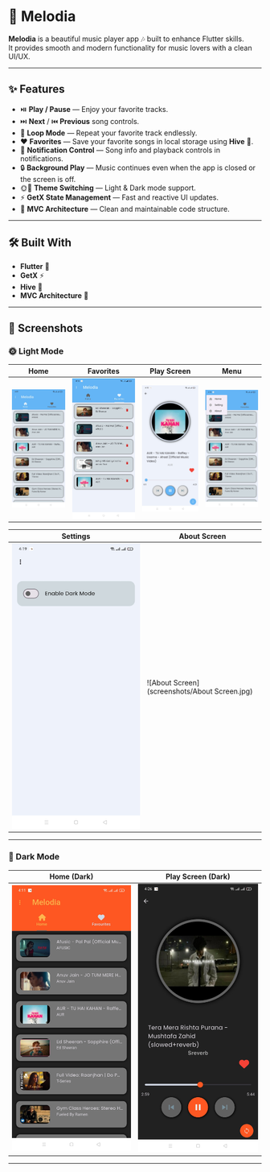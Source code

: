 # 🎵 Melodia

**Melodia** is a beautiful music player app 🎶 built to enhance Flutter skills.  
It provides smooth and modern functionality for music lovers with a clean UI/UX.  

---

## ✨ Features
- ⏯️ **Play / Pause** — Enjoy your favorite tracks.
- ⏭️ **Next** / ⏮️ **Previous** song controls.
- 🔁 **Loop Mode** — Repeat your favorite track endlessly.
- ❤️ **Favorites** — Save your favorite songs in local storage using **Hive** 🐝.
- 🔔 **Notification Control** — Song info and playback controls in notifications.
- 🔒 **Background Play** — Music continues even when the app is closed or the screen is off.
- 🌞🌙 **Theme Switching** — Light & Dark mode support.
- ⚡ **GetX State Management** — Fast and reactive UI updates.
- 🧱 **MVC Architecture** — Clean and maintainable code structure.

---

## 🛠 Built With
- **Flutter** 💙  
- **GetX** ⚡  
- **Hive** 🐝  
- **MVC Architecture** 🧱  


---

## 📸 Screenshots  

### 🌞 Light Mode  
| Home | Favorites | Play Screen | Menu |
|------|-----------|-------------|------|
| ![Home](screenshots/home.jpg) | ![Favorites](screenshots/favourites.jpg) | ![Play Screen](screenshots/play_screen.jpg) | ![Menu](screenshots/menu.jpg) |

| Settings | About Screen |
|----------|--------------|
| ![Settings](screenshots/settings.jpg) | ![About Screen](screenshots/About Screen.jpg) |

---

### 🌙 Dark Mode  
| Home (Dark) | Play Screen (Dark) |
|-------------|--------------------|
| ![Home Dark](screenshots/home_dark.jpg) | ![Play Screen Dark](screenshots/play_screen_darkmode.jpg) |

---
